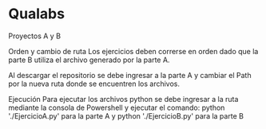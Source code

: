 # Qualabs
Proyectos A y B

Orden y cambio de ruta
Los ejercicios deben correrse en orden dado que la parte B utiliza el archivo generado por la parte A.

Al descargar el repositorio se debe ingresar a la parte A y cambiar el Path por la nueva ruta donde se encuentren los archivos.

Ejecución
Para ejecutar los archivos python se debe ingresar a la ruta mediante la consola de Powershell y ejecutar el comando:
python './EjercicioA.py' para la parte A y
python './EjercicioB.py' para la parte B
